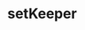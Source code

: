 # setKeeper

<!--
Un GET sur l'adresse "http://swapi.co/api/people/1/?format=json" renvoie les informations disponible sur (l'incroyablement cool) api swapi.com à propos de Luke Skywalker.

En utilisant la librairie de ton choix, affiche la liste des noms des films dans lesquels il apparaît.

Tip: On préfere les promises aux callbacks
-->
